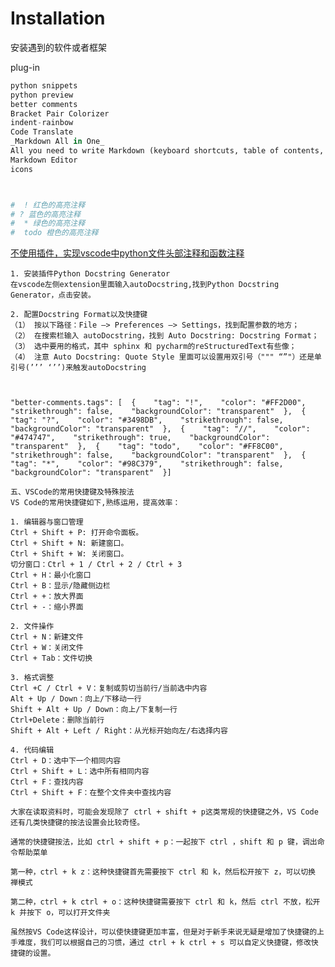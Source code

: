 # Installation
安装遇到的软件或者框架

plug-in
```python
python snippets
python preview
better comments
Bracket Pair Colorizer
indent-rainbow
Code Translate
_Markdown All in One_
All you need to write Markdown (keyboard shortcuts, table of contents, auto preview and more)
Markdown Editor 
icons



#  ! 红色的高亮注释
# ? 蓝色的高亮注释
#  * 绿色的高亮注释
#  todo 橙色的高亮注释
```


[不使用插件，实现vscode中python文件头部注释和函数注释](https://blog.csdn.net/weixin_43876014/article/details/121124820?spm=1001.2101.3001.6650.3&utm_medium=distribute.pc_relevant.none-task-blog-2%7Edefault%7ECTRLIST%7ERate-3.pc_relevant_antiscan&depth_1-utm_source=distribute.pc_relevant.none-task-blog-2%7Edefault%7ECTRLIST%7ERate-3.pc_relevant_antiscan&utm_relevant_index=6)
```
1. 安装插件Python Docstring Generator
在vscode左侧extension里面输入autoDocstring,找到Python Docstring Generator，点击安装。

2. 配置Docstring Format以及快捷键
（1） 按以下路径：File —> Preferences —> Settings，找到配置参数的地方；
（2） 在搜索栏输入 autoDocstring，找到 Auto Docstring: Docstring Format；
（3） 选中要用的格式，其中 sphinx 和 pycharm的reStructuredText有些像；
（4） 注意 Auto Docstring: Quote Style 里面可以设置用双引号（""" “”"）还是单引号(’’’ ‘’’)来触发autoDocstring
```
```


"better-comments.tags": [  {    "tag": "!",    "color": "#FF2D00",    "strikethrough": false,    "backgroundColor": "transparent"  },  {    "tag": "?",    "color": "#3498DB",    "strikethrough": false,    "backgroundColor": "transparent"  },  {    "tag": "//",    "color": "#474747",    "strikethrough": true,    "backgroundColor": "transparent"  },  {    "tag": "todo",    "color": "#FF8C00",    "strikethrough": false,    "backgroundColor": "transparent"  },  {    "tag": "*",    "color": "#98C379",    "strikethrough": false,    "backgroundColor": "transparent"  }]
```
```
五、VSCode的常用快捷键及特殊按法
VS Code的常用快捷键如下,熟练运用，提高效率：

1. 编辑器与窗口管理
Ctrl + Shift + P: 打开命令面板。
Ctrl + Shift + N: 新建窗口。
Ctrl + Shift + W: 关闭窗口。
切分窗口：Ctrl + 1 / Ctrl + 2 / Ctrl + 3
Ctrl + H：最小化窗口
Ctrl + B：显示/隐藏侧边栏
Ctrl + +：放大界面
Ctrl + -：缩小界面

2. 文件操作
Ctrl + N：新建文件
Ctrl + W：关闭文件
Ctrl + Tab：文件切换

3. 格式调整
Ctrl +C / Ctrl + V：复制或剪切当前行/当前选中内容
Alt + Up / Down：向上/下移动一行
Shift + Alt + Up / Down：向上/下复制一行
Ctrl+Delete：删除当前行
Shift + Alt + Left / Right：从光标开始向左/右选择内容

4. 代码编辑
Ctrl + D：选中下一个相同内容
Ctrl + Shift + L：选中所有相同内容
Ctrl + F：查找内容
Ctrl + Shift + F：在整个文件夹中查找内容

大家在读取资料时，可能会发现除了 ctrl + shift + p这类常规的快捷键之外，VS Code还有几类快捷键的按法设置会比较奇怪。

通常的快捷键按法，比如 ctrl + shift + p：一起按下 ctrl ，shift 和 p 键，调出命令帮助菜单

第一种，ctrl + k z：这种快捷键首先需要按下 ctrl 和 k，然后松开按下 z，可以切换 禅模式

第二种，ctrl + k ctrl + o：这种快捷键需要按下 ctrl 和 k，然后 ctrl 不放，松开 k 并按下 o，可以打开文件夹

虽然按VS Code这样设计，可以使快捷键更加丰富，但是对于新手来说无疑是增加了快捷键的上手难度，我们可以根据自己的习惯，通过 ctrl + k ctrl + s 可以自定义快捷键，修改快捷键的设置。

```
